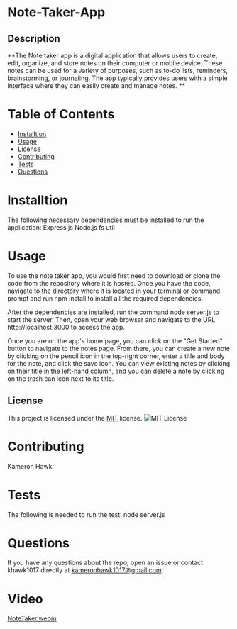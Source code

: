 # Note-Taker-App

## Description
**The Note taker app is a digital application that allows users to create, edit, organize, and store notes on their computer or mobile device. These notes can be used for a variety of purposes, such as to-do lists, reminders, brainstorming, or journaling. The app typically provides users with a simple interface where they can easily create and manage notes. **

# Table of Contents
* [Installtion](#installtion)
* [Usage](#usage)
* [License](#license)
* [Contributing](#contributing)
* [Tests](#tests)
* [Questions](#questions)

# Installtion
The following necessary dependencies must be installed to run the application: Express js Node.js fs util 

# Usage
To use the note taker app, you would first need to download or clone the code from the repository where it is hosted. Once you have the code, navigate to the directory where it is located in your terminal or command prompt and run npm install to install all the required dependencies.

After the dependencies are installed, run the command node server.js to start the server. Then, open your web browser and navigate to the URL http://localhost:3000 to access the app.

Once you are on the app's home page, you can click on the "Get Started" button to navigate to the notes page. From there, you can create a new note by clicking on the pencil icon in the top-right corner, enter a title and body for the note, and click the save icon. You can view existing notes by clicking on their title in the left-hand column, and you can delete a note by clicking on the trash can icon next to its title.

## License
This project is licensed under the [MIT](https://opensource.org/licenses/MIT) license.
    ![MIT License](https://img.shields.io/badge/License-MIT-yellow.svg)

# Contributing
Kameron Hawk

# Tests
The following is needed to run the test: node server.js

# Questions
If you have any questions about the repo, open an issue or contact khawk1017 directly at kameronhawk1017@gmail.com.

# Video
[NoteTaker.webm](https://user-images.githubusercontent.com/120533670/230313113-776722d7-80af-404f-bb4c-af04125c9d6c.webm)

